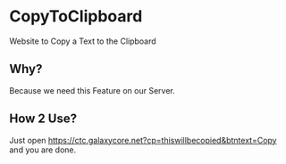 # CopyToClipboard
Website to Copy a Text to the Clipboard

## Why?
Because we need this Feature on our Server.

## How 2 Use?
Just open https://ctc.galaxycore.net?cp=thiswillbecopied&btntext=Copy and you are done.
